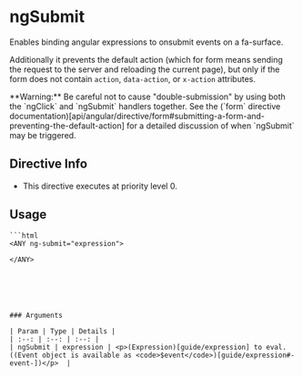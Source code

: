 



# ngSubmit








Enables binding angular expressions to onsubmit events on a fa-surface.

Additionally it prevents the default action (which for form means sending the request to the
server and reloading the current page), but only if the form does not contain `action`,
`data-action`, or `x-action` attributes.

<div class="alert alert-warning">
**Warning:** Be careful not to cause "double-submission" by using both the `ngClick` and
`ngSubmit` handlers together. See the
(`form` directive documentation)[api/angular/directive/form#submitting-a-form-and-preventing-the-default-action]
for a detailed discussion of when `ngSubmit` may be triggered.
</div>








## Directive Info


* This directive executes at priority level 0.


## Usage


```
```html
<ANY ng-submit="expression">

</ANY>
```
```





### Arguments

| Param | Type | Details |
| :--: | :--: | :--: |
| ngSubmit | expression | <p>(Expression)[guide/expression] to eval. ((Event object is available as <code>$event</code>)[guide/expression#-event-])</p>  |




